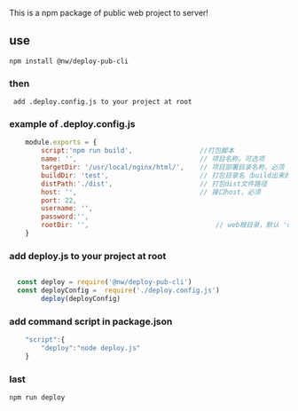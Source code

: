 This is a npm package of public web project to server!
## use
`npm install @nw/deploy-pub-cli`

### then

` add .deploy.config.js to your project at root`

### example of .deploy.config.js

```js
	module.exports = {
		script:'npm run build',   			  	//打包脚本
		name: '',                        		// 项目名称，可选项
		targetDir: '/usr/local/nginx/html/',   	// 项目部署目录名称，必须
		buildDir: 'test', 						// 打包目录名（build出来的目录），必须
		distPath:'./dist',						// 打包dist文件路径
		host: '', 					   			// 接口host，必须
		port: 22,
		username: '',
		password:'',
		rootDir: '',								// web根目录，默认 'demo.jr.jd.com/insurance/' 
	} 
```
### add deploy.js to your project at root

```js

  const deploy = require('@nw/deploy-pub-cli')
  const deployConfig =  require('./deploy.config.js')
		deploy(deployConfig)
```
### add command script in package.json 

```js
	"script":{
		"deploy":"node deploy.js"
	}
```

### last 

 `npm run deploy`

